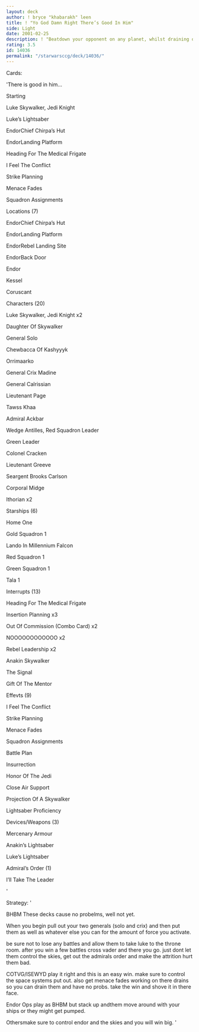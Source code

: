 ```yaml
---
layout: deck
author: ! bryce "khabarakh" leen
title: ! "Yo God Damn Right There’s Good In Him"
side: Light
date: 2001-02-25
description: ! "Beatdown your opponent on any planet, whilst draining on endor for at least 3 per battleground site."
rating: 3.5
id: 14036
permalink: "/starwarsccg/deck/14036/"
---
```

Cards: 

'There is good in him...


Starting


Luke Skywalker, Jedi Knight

Luke’s Lightsaber

EndorChief Chirpa’s Hut

EndorLanding Platform

Heading For The Medical Frigate

I Feel The Conflict

Strike Planning

Menace Fades

Squadron Assignments


Locations (7)


EndorChief Chirpa’s Hut

EndorLanding Platform

EndorRebel Landing Site

EndorBack Door

Endor

Kessel

Coruscant


Characters (20) 


Luke Skywalker, Jedi Knight x2

Daughter Of Skywalker

General Solo

Chewbacca Of Kashyyyk

Orrimaarko

General Crix Madine

General Calrissian

Lieutenant Page

Tawss Khaa

Admiral Ackbar

Wedge Antilles, Red Squadron Leader

Green Leader

Colonel Cracken

Lieutenant Greeve

Seargent Brooks Carlson

Corporal Midge

Ithorian x2


Starships (6) 


Home One

Gold Squadron 1 

Lando In Millennium Falcon 

Red Squadron 1

Green Squadron 1

Tala 1


Interrupts (13) 


Heading For The Medical Frigate

Insertion Planning x3

Out Of Commission (Combo Card) x2

NOOOOOOOOOOOO x2

Rebel Leadership x2

Anakin Skywalker

The Signal

Gift Of The Mentor


Effevts (9)


I Feel The Conflict

Strike Planning

Menace Fades

Squadron Assignments

Battle Plan

Insurrection

Honor Of The Jedi

Close Air Support

Projection Of A Skywalker

Lightsaber Proficiency


Devices/Weapons (3)

Mercenary Armour

Anakin’s Lightsaber

Luke’s Lightsaber


Admiral’s Order (1)

I’ll Take The Leader


'

Strategy: '

BHBM These decks cause no probelms, well not yet.

When you begin pull out your two generals (solo and crix) and then put them as well as whatever else you can for the amount of force you activate.

be sure not to lose any battles and allow them to take luke to the throne room. after you win a few battles cross vader and there you go. just dont let them control the skies, get out the admirals order and make the attrition hurt them bad.


COTVG/ISEWYD play it right and this is an easy win. make sure to control the space systems put out. also get menace fades working on there drains so you can drain them and have no probs. take the win and shove it in there face.


Endor Ops play as BHBM but stack up andthem move around with your ships or they might get pumped.


Othersmake sure to control endor and the skies and you will win big. '
